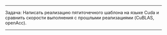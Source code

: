 ----------------------------------------------------------------------------------------------------
Задача:
    Написать реализацию пятиточечного шаблона на языке Cuda и сравнить скорости выполнения с 
    прошлыми реализациями (CuBLAS, openAcc).
    
----------------------------------------------------------------------------------------------------
